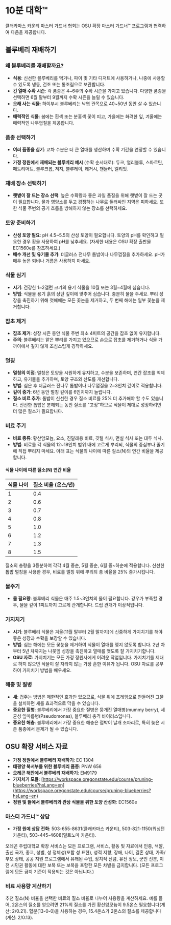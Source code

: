 # 10분 대학™

클래카마스 카운티 마스터 가드너 협회는 OSU 확장 마스터 가드너™ 프로그램과 협력하여 다음을 제공합니다.

## 블루베리 재배하기

### 왜 블루베리를 재배할까요?
- **식용**: 신선한 블루베리를 먹거나, 파이 및 기타 디저트에 사용하거나, 나중에 사용할 수 있도록 냉동, 건조 또는 통조림으로 보관합니다.
- **긴 열매 수확 시즌**: 각 품종은 4~6주의 수확 시즌을 가지고 있습니다. 다양한 품종을 선택하면 6월 말부터 9월까지 수확 시즌을 늘릴 수 있습니다.
- **오래 사는 식물**: 하이부시 블루베리는 낙엽 관목으로 40~50년 동안 살 수 있습니다.
- **매력적인 식물**: 봄에는 흰색 또는 분홍색 꽃이 피고, 가을에는 화려한 잎, 겨울에는 매력적인 나무껍질을 제공합니다.

### 품종 선택하기
- **여러 품종을 심기**: 교차 수분은 더 큰 열매를 생산하며 수확 기간을 연장할 수 있습니다.
- **가정 정원에서 재배되는 블루베리 예시** (수확 순서대로): 듀크, 얼리블루, 스파르탄, 패트리어트, 블루크롭, 저지, 블루레이, 레거시, 챈들러, 엘리엇.

### 재배 장소 선택하기
- **햇볕이 잘 드는 장소 선택**: 높은 수확량과 좋은 과일 품질을 위해 햇볕이 잘 드는 곳이 필요합니다. 물과 영양소를 두고 경쟁하는 나무로 둘러싸인 지역은 피하세요. 또한 식물 주변의 공기 흐름을 방해하지 않는 장소를 선택하세요.

### 토양 준비하기
- **산성 토양 필요**: pH 4.5~5.5의 산성 토양이 필요합니다. 토양의 pH를 확인하고 필요한 경우 황을 사용하여 pH를 낮추세요. (자세한 내용은 OSU 확장 출판물 EC1560e를 참조하세요.)
- **배수 개선 및 유기물 추가**: 더글러스 전나무 톱밥이나 나무껍질을 추가하세요. pH가 매우 높은 퇴비나 거름은 사용하지 마세요.

### 식물 심기
- **시기**: 건강한 1~2갤런 크기의 용기 식물을 10월 또는 3월~4월에 심습니다.
- **방법**: 식물을 용기 흙의 상단 깊이에 맞추어 심습니다. 충분히 물을 주세요. 뿌리 성장을 촉진하기 위해 첫해에는 모든 꽃눈을 제거하고, 두 번째 해에는 일부 꽃눈을 제거합니다.

### 잡초 제거
- **잡초 제거**: 성장 시즌 동안 식물 주변 최소 4피트의 공간을 잡초 없이 유지합니다.
- **주의**: 블루베리는 얕은 뿌리를 가지고 있으므로 손으로 잡초를 제거하거나 식물 가까이에서 깊지 않게 조심스럽게 경작하세요.

### 멀칭
- **멀칭의 이점**: 멀칭은 토양을 시원하게 유지하고, 수분을 보존하며, 연간 잡초를 억제하고, 유기물을 추가하며, 토양 구조와 산도를 개선합니다.
- **방법**: 심은 후 더글러스 전나무 톱밥이나 나무껍질을 2~3인치 깊이로 적용합니다.
- **깊이 증가**: 6년 동안 멀칭 깊이를 6인치까지 늘립니다.
- **질소 비료 추가**: 톱밥이 신선한 경우 질소 비료를 25% 더 추가해야 할 수도 있습니다. 신선한 톱밥은 분해되는 동안 질소를 "고정"하므로 식물이 제대로 성장하려면 더 많은 질소가 필요합니다.

### 비료 주기
- **비료 종류**: 황산암모늄, 요소, 진달래용 비료, 깃털 식사, 면실 식사 또는 대두 식사.
- **방법**: 비료를 각 식물의 12~18인치 범위 내에 고르게 뿌리되, 식물의 중심부나 줄기에 직접 뿌리지 마세요. 아래 표는 식물의 나이에 따른 질소(N)의 연간 비율을 제공합니다.

#### 식물 나이에 따른 질소(N) 연간 비율
| 식물 나이 | 질소 비율 (온스/년) |
|-----------|---------------------|
| 1         | 0.4                 |
| 2         | 0.6                 |
| 3         | 0.7                 |
| 4         | 0.8                 |
| 5         | 1.0                 |
| 6         | 1.2                 |
| 7         | 1.3                 |
| 8         | 1.5                 |

질소의 총량을 3등분하여 각각 4월 중순, 5월 중순, 6월 중~하순에 적용합니다. 신선한 톱밥 멀칭을 사용한 경우, 비료를 멀칭 위에 뿌리되 총 비율을 25% 증가시킵니다.

### 물주기
- **물 필요량**: 블루베리 식물은 매주 1.5~3인치의 물이 필요합니다. 강우가 부족할 경우, 물을 깊이 1피트까지 고르게 관개합니다. 드립 관개가 이상적입니다.

### 가지치기
- **시기**: 블루베리 식물은 겨울(11월 말부터 2월 말까지)에 신중하게 가지치기를 해야 좋은 성장과 수확을 보장할 수 있습니다.
- **방법**: 심는 해에는 모든 꽃눈을 제거하여 식물이 열매를 맺지 않도록 합니다. 2년 차부터 5년 차까지는 나뭇잎 성장을 촉진하고 열매를 맺도록 잘 가지치기합니다.
- **OSU 자료**: 가지치기는 모든 가정 정원사에게 어려운 작업입니다. 가지치기를 제대로 하지 않으면 식물이 잘 자라지 않는 가장 흔한 이유가 됩니다. OSU 자료를 공부하여 가지치기 방법을 배우세요.

### 해충 및 질병
- **새**: 겁주는 방법은 제한적인 효과만 있으므로, 식물 위에 프레임으로 만들어진 그물을 설치하면 새를 효과적으로 막을 수 있습니다.
- **중요한 질병**: 블루베리에서 가장 중요한 질병은 뭉개진 열매병(mummy berry), 세균성 잎마름병(Pseudomonas), 블루베리 충격 바이러스입니다.
- **중요한 해충**: 블루베리에서 가장 중요한 해충은 점박이 날개 초파리로, 특히 늦은 시즌 품종에서 문제가 될 수 있습니다.

## OSU 확장 서비스 자료
- **가정 정원에서 블루베리 재배하기**: EC 1304
- **태평양 북서부를 위한 블루베리 품종**: PNW 656
- **오레곤 해안에서 블루베리 재배하기**: EM9179
- **가지치기 모듈**: [https://workspace.oregonstate.edu/course/pruning-blueberries?hsLang=en](https://workspace.oregonstate.edu/course/pruning-blueberries?hsLang=en)
- **정원 및 뜰에서 블루베리와 관상 식물을 위한 토양 산성화**: EC1560e

### 마스터 가드너™ 상담
- **가정 원예 상담 전화**: 503-655-8631(클래카마스 카운티), 503-821-1150(워싱턴 카운티), 503-445-4608(멀트노마 카운티).

오레곤 주립대학교 확장 서비스는 모든 프로그램, 서비스, 활동 및 자료에서 인종, 색깔, 출신 국가, 종교, 성별, 성 정체성(포함 성 표현), 성적 지향, 장애, 나이, 결혼 상태, 가족/부모 상태, 공공 지원 프로그램에서 유래된 수입, 정치적 신념, 유전 정보, 군인 신분, 이전 시민권 활동에 대한 보복 또는 보복을 포함한 모든 차별을 금지합니다. (모든 프로그램에 모든 금지 기준이 적용되는 것은 아닙니다.)

### 비료 사용량 계산하기
추천 질소(N) 비율을 선택한 비료의 질소 비율로 나누어 사용량을 계산하세요. 예를 들어, 2온스의 질소를 얻으려면 21%의 질소를 가진 황산암모늄이 9.5온스 필요합니다(계산: 2/0.21). 혈분(13-0-0)을 사용하는 경우, 15.4온스가 2온스의 질소를 제공합니다(계산: 2/0.13).